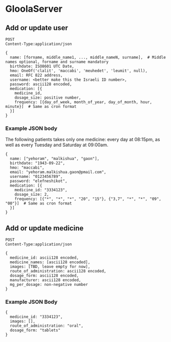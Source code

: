 # GloolaServer

## Add or update user
    POST
    Content-Type:application/json
    
    {
      name: [forname, middle_name1, ..., middle_nameN, surname],  # Middle names optional, forname and surname mandatory
      birthdate: ISO8601 UTC Date,
      hmo: OneOf('clalit', 'maccabi', 'meuhedet', 'leumit', null),
      email: RFC 822 address,
      username: <better make this the Israeli ID number>,
      password: ascii128 encoded,
      medication: [{
        medicine_id,
        dosage_size: positive number,
        frequency: [{day_of_week, month_of_year, day_of_month, hour, minute}]  # Same as cron format
      }]
    }

### Example JSON body
The following patients takes only one medicine: every day at 08:15pm, as well as every Tuesday and Saturday at 09:00am.

    {
      name: ["yehoram", "malkishua", "gaon"],
      birthdate: "1943-09-22",
      hmo: "maccabi",
      email: "yehoram.malkishua.gaon@pmail.com",
      username: "0123456789",
      password: "elefneshikot",
      medication: [{
        medicine_id: "3334123",
        dosage_size: 2,
        frequency: [{"*", "*", "*", "20", "15"}, {"3,7", "*", "*", "09", "00"}]  # Same as cron format
      }]
    }

## Add or update medicine
    POST
    Content-Type:application/json
    
    {
      medicine_id: ascii128 encoded,
      medicine_names: [ascii128 encoded],
      images: [TBD, leave empty for now],
      route_of_administration: ascii128 encoded,
      dosage_form: ascii128 encoded,
      manufacturer: ascii128 encoded,
      mg_per_dosage: non-negative number
    }

### Example JSON Body
    
    {
      medicine_id: "3334123",
      images: [],
      route_of_administration: "oral",
      dosage_form: "tablets"
    }
